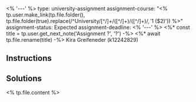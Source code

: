 <% '---' %>
type: university-assignment
assignment-course: "<% tp.user.make_link(tp.file.folder(), tp.file.folder(true).replace(/^University\/[^\/]+\/([^\/]+)\/([^\/]+)$/, '$1 ($2)')) %>"
assignment-status: Expected
assignment-deadline: 
<% '---' %>
<%* const title = tp.user.get_next_note('Assignment ?', '?') -%>
<%* await tp.file.rename(title) -%>
Kira Greifeneder (k12242829)
## Instructions


## Solutions
<% tp.file.content %>